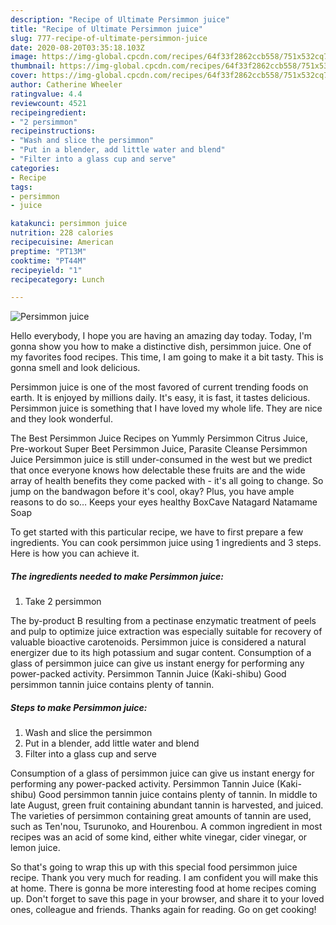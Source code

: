 ```yaml
---
description: "Recipe of Ultimate Persimmon juice"
title: "Recipe of Ultimate Persimmon juice"
slug: 777-recipe-of-ultimate-persimmon-juice
date: 2020-08-20T03:35:18.103Z
image: https://img-global.cpcdn.com/recipes/64f33f2862ccb558/751x532cq70/persimmon-juice-recipe-main-photo.jpg
thumbnail: https://img-global.cpcdn.com/recipes/64f33f2862ccb558/751x532cq70/persimmon-juice-recipe-main-photo.jpg
cover: https://img-global.cpcdn.com/recipes/64f33f2862ccb558/751x532cq70/persimmon-juice-recipe-main-photo.jpg
author: Catherine Wheeler
ratingvalue: 4.4
reviewcount: 4521
recipeingredient:
- "2 persimmon"
recipeinstructions:
- "Wash and slice the persimmon"
- "Put in a blender, add little water and blend"
- "Filter into a glass cup and serve"
categories:
- Recipe
tags:
- persimmon
- juice

katakunci: persimmon juice 
nutrition: 228 calories
recipecuisine: American
preptime: "PT13M"
cooktime: "PT44M"
recipeyield: "1"
recipecategory: Lunch

---
```



![Persimmon juice](https://img-global.cpcdn.com/recipes/64f33f2862ccb558/751x532cq70/persimmon-juice-recipe-main-photo.jpg)

Hello everybody, I hope you are having an amazing day today. Today, I'm gonna show you how to make a distinctive dish, persimmon juice. One of my favorites food recipes. This time, I am going to make it a bit tasty. This is gonna smell and look delicious.

Persimmon juice is one of the most favored of current trending foods on earth. It is enjoyed by millions daily. It's easy, it is fast, it tastes delicious. Persimmon juice is something that I have loved my whole life. They are nice and they look wonderful.

The Best Persimmon Juice Recipes on Yummly Persimmon Citrus Juice, Pre-workout Super Beet Persimmon Juice, Parasite Cleanse Persimmon Juice Persimmon juice is still under-consumed in the west but we predict that once everyone knows how delectable these fruits are and the wide array of health benefits they come packed with - it&#39;s all going to change. So jump on the bandwagon before it&#39;s cool, okay? Plus, you have ample reasons to do so… Keeps your eyes healthy BoxCave Natagard Natamame Soap


To get started with this particular recipe, we have to first prepare a few ingredients. You can cook persimmon juice using 1 ingredients and 3 steps. Here is how you can achieve it.

<!--inarticleads1-->

##### The ingredients needed to make Persimmon juice:

1. Take 2 persimmon


The by-product B resulting from a pectinase enzymatic treatment of peels and pulp to optimize juice extraction was especially suitable for recovery of valuable bioactive carotenoids. Persimmon juice is considered a natural energizer due to its high potassium and sugar content. Consumption of a glass of persimmon juice can give us instant energy for performing any power-packed activity. Persimmon Tannin Juice (Kaki-shibu) Good persimmon tannin juice contains plenty of tannin. 

<!--inarticleads2-->

##### Steps to make Persimmon juice:

1. Wash and slice the persimmon
1. Put in a blender, add little water and blend
1. Filter into a glass cup and serve


Consumption of a glass of persimmon juice can give us instant energy for performing any power-packed activity. Persimmon Tannin Juice (Kaki-shibu) Good persimmon tannin juice contains plenty of tannin. In middle to late August, green fruit containing abundant tannin is harvested, and juiced. The varieties of persimmon containing great amounts of tannin are used, such as Ten&#39;nou, Tsurunoko, and Hourenbou. A common ingredient in most recipes was an acid of some kind, either white vinegar, cider vinegar, or lemon juice. 

So that's going to wrap this up with this special food persimmon juice recipe. Thank you very much for reading. I am confident you will make this at home. There is gonna be more interesting food at home recipes coming up. Don't forget to save this page in your browser, and share it to your loved ones, colleague and friends. Thanks again for reading. Go on get cooking!

